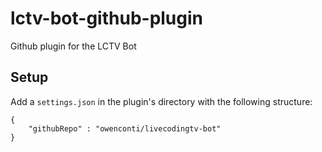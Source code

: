 # lctv-bot-github-plugin
Github plugin for the LCTV Bot

## Setup
Add a `settings.json` in the plugin's directory with the following structure:

```
{
    "githubRepo" : "owenconti/livecodingtv-bot"
}
```

